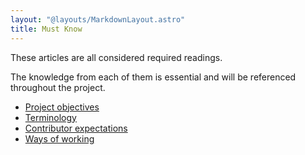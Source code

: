 ```yaml
---
layout: "@layouts/MarkdownLayout.astro"
title: Must Know
---
```

These articles are all considered required readings.

The knowledge from each of them is essential and will be referenced throughout the project.

- [Project objectives](/contributors/must-know/project-objectives)
- [Terminology](/contributors/must-know/terminology)
- [Contributor expectations](/contributors/must-know/contributor-expectations)
- [Ways of working](/contributors/must-know/ways-of-working)